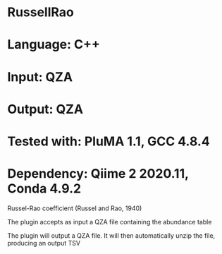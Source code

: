 # RussellRao
# Language: C++
# Input: QZA
# Output: QZA
# Tested with: PluMA 1.1, GCC 4.8.4
# Dependency: Qiime 2 2020.11, Conda 4.9.2

Russel-Rao coefficient (Russel and Rao, 1940) 

The plugin accepts as input a QZA file containing the abundance table

The plugin will output a QZA file.  It will then automatically unzip the file, producing an output TSV
